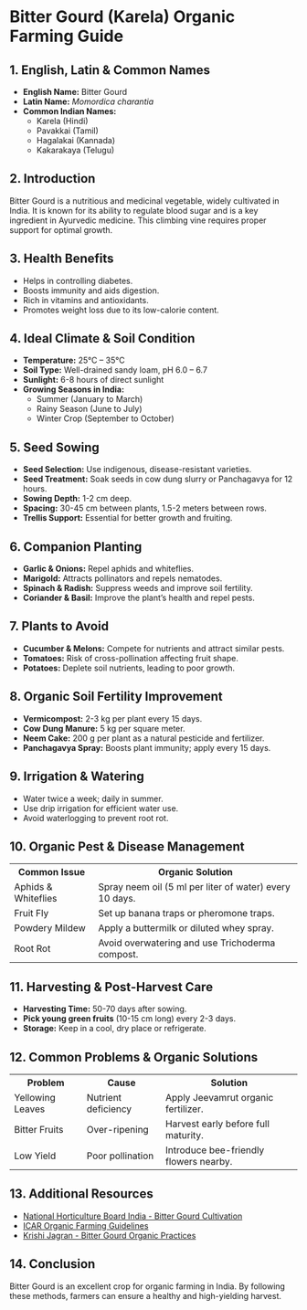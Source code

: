 # Bitter Gourd (Karela) Organic Farming Guide

## 1. English, Latin & Common Names
- **English Name:** Bitter Gourd
- **Latin Name:** *Momordica charantia*
- **Common Indian Names:**  
  - Karela (Hindi)  
  - Pavakkai (Tamil)  
  - Hagalakai (Kannada)  
  - Kakarakaya (Telugu)   

## 2. Introduction
Bitter Gourd is a nutritious and medicinal vegetable, widely cultivated in India. It is known for its ability to regulate blood sugar and is a key ingredient in Ayurvedic medicine. This climbing vine requires proper support for optimal growth.

## 3. Health Benefits
- Helps in controlling diabetes.
- Boosts immunity and aids digestion.
- Rich in vitamins and antioxidants.
- Promotes weight loss due to its low-calorie content.

## 4. Ideal Climate & Soil Condition
- **Temperature:** 25°C – 35°C  
- **Soil Type:** Well-drained sandy loam, pH 6.0 – 6.7  
- **Sunlight:** 6-8 hours of direct sunlight  
- **Growing Seasons in India:**  
  - Summer (January to March)  
  - Rainy Season (June to July)  
  - Winter Crop (September to October)  

## 5. Seed Sowing
- **Seed Selection:** Use indigenous, disease-resistant varieties.
- **Seed Treatment:** Soak seeds in cow dung slurry or Panchagavya for 12 hours.
- **Sowing Depth:** 1-2 cm deep.
- **Spacing:** 30-45 cm between plants, 1.5-2 meters between rows.
- **Trellis Support:** Essential for better growth and fruiting.

## 6. Companion Planting

- **Garlic & Onions:** Repel aphids and whiteflies.
- **Marigold:** Attracts pollinators and repels nematodes.
- **Spinach & Radish:** Suppress weeds and improve soil fertility.
- **Coriander & Basil:** Improve the plant’s health and repel pests.

## 7. Plants to Avoid
- **Cucumber & Melons:** Compete for nutrients and attract similar pests.
- **Tomatoes:** Risk of cross-pollination affecting fruit shape.
- **Potatoes:** Deplete soil nutrients, leading to poor growth.

## 8. Organic Soil Fertility Improvement
- **Vermicompost:** 2-3 kg per plant every 15 days.
- **Cow Dung Manure:** 5 kg per square meter.
- **Neem Cake:** 200 g per plant as a natural pesticide and fertilizer.
- **Panchagavya Spray:** Boosts plant immunity; apply every 15 days.

## 9. Irrigation & Watering
- Water twice a week; daily in summer.
- Use drip irrigation for efficient water use.
- Avoid waterlogging to prevent root rot.

## 10. Organic Pest & Disease Management

<table>
<tr>
<th>Common Issue</th>
<th>Organic Solution</th>
</tr>
<tr>
<td>Aphids & Whiteflies</td>
<td>Spray neem oil (5 ml per liter of water) every 10 days.</td>
</tr>
<tr>
<td>Fruit Fly</td>
<td>Set up banana traps or pheromone traps.</td>
</tr>
<tr>
<td>Powdery Mildew</td>
<td>Apply a buttermilk or diluted whey spray.</td>
</tr>
<tr>
<td>Root Rot</td>
<td>Avoid overwatering and use Trichoderma compost.</td>
</tr>
</table>

## 11. Harvesting & Post-Harvest Care
- **Harvesting Time:** 50-70 days after sowing.
- **Pick young green fruits** (10-15 cm long) every 2-3 days.
- **Storage:** Keep in a cool, dry place or refrigerate.

## 12. Common Problems & Organic Solutions

<table>
<tr>
<th>Problem</th>
<th>Cause</th>
<th>Solution</th>
</tr>
<tr>
<td>Yellowing Leaves</td>
<td>Nutrient deficiency</td>
<td>Apply Jeevamrut organic fertilizer.</td>
</tr>
<tr>
<td>Bitter Fruits</td>
<td>Over-ripening</td>
<td>Harvest early before full maturity.</td>
</tr>
<tr>
<td>Low Yield</td>
<td>Poor pollination</td>
<td>Introduce bee-friendly flowers nearby.</td>
</tr>
</table>

## 13. Additional Resources
- [National Horticulture Board India - Bitter Gourd Cultivation](http://nhb.gov.in)
- [ICAR Organic Farming Guidelines](https://icar.org.in)
- [Krishi Jagran - Bitter Gourd Organic Practices](https://www.krishijagran.com)

## 14. Conclusion
Bitter Gourd is an excellent crop for organic farming in India. By following these methods, farmers can ensure a healthy and high-yielding harvest.

